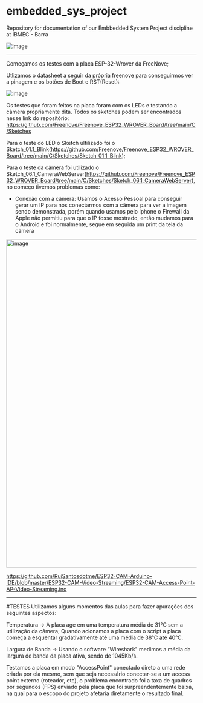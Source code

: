 # embedded_sys_project
Repository for documentation of our Embbedded System Project discipline at IBMEC - Barra


![image](https://github.com/bebonzoumet/embedded_sys_project/assets/142441297/afa64e8e-2cb8-4605-a0aa-cd2e8d4ac8ee)

------------------------------------------------------------------------------------------------------------------------------------------------------------------------------

Começamos os testes com a placa ESP-32-Wrover da FreeNove;

Utlizamos o datasheet a seguir da própria freenove para conseguirmos ver a pinagem e os botões de Boot e RST(Reset):

![image](https://makeradvisor.com/wp-content/uploads/2023/02/Freenove-ESP32-Wrover-CAM-pinout.jpg)

Os testes que foram feitos na placa foram com os LEDs e testando a câmera propriamente dita. Todos os sketches podem ser encontrados nesse link do repositório: https://github.com/Freenove/Freenove_ESP32_WROVER_Board/tree/main/C/Sketches

Para o teste do LED o Sketch ultilizado foi o Sketch_01.1_Blink(https://github.com/Freenove/Freenove_ESP32_WROVER_Board/tree/main/C/Sketches/Sketch_01.1_Blink);

Para o teste da câmera foi utilizado o Sketch_06.1_CameraWebServer(https://github.com/Freenove/Freenove_ESP32_WROVER_Board/tree/main/C/Sketches/Sketch_06.1_CameraWebServer), no começo tivemos problemas como:
- Conexão com a câmera: Usamos o Acesso Pessoal para conseguir gerar um IP para nos conectarmos com a câmera para ver a imagem sendo demonstrada, porém quando usamos pelo Iphone o Firewall da Apple não permitiu para que o IP fosse mostrado, então mudamos para o Android e foi normalmente, segue em seguida um print da tela da câmera 

<img width="866" alt="image" src="https://github.com/bebonzoumet/embedded_sys_project/assets/82557298/380bef09-4f67-432a-b876-601fd6df502f">








https://github.com/RuiSantosdotme/ESP32-CAM-Arduino-IDE/blob/master/ESP32-CAM-Video-Streaming/ESP32-CAM-Access-Point-AP-Video-Streaming.ino

------------------------------------------------------------------------------------------------------------------------------------------------------------------------------

#TESTES
  Utilizamos alguns momentos das aulas para fazer apurações dos seguintes aspectos:
  
  Temperatura -> A placa age em uma temperatura média de 31°C sem a utilização da câmera;
               Quando acionamos a placa com o script a placa começa a esquentar gradativamente até uma média de 38°C até 40°C.

  Largura de Banda -> Usando o software "Wireshark" medimos a média da largura de banda da placa ativa, sendo de 1045Kb/s.

  Testamos a placa em modo "AccessPoint" conectado direto a uma rede criada por ela mesmo, sem que seja necessário conectar-se a um access point externo (roteador, etc), o problema encontrado foi a taxa de quadros por segundos (FPS) enviado pela placa que foi surpreendentemente baixa, na qual para o escopo do projeto afetaria diretamente o resultado final.
